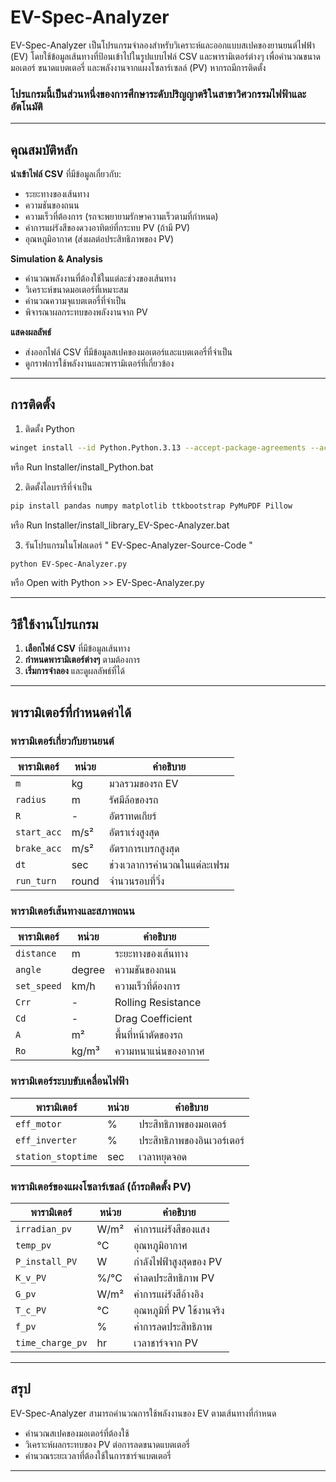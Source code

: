 # EV-Spec-Analyzer

EV-Spec-Analyzer เป็นโปรแกรมจำลองสำหรับวิเคราะห์และออกแบบสเปคของยานยนต์ไฟฟ้า (EV) โดยใช้ข้อมูลเส้นทางที่ป้อนเข้าไปในรูปแบบไฟล์ CSV และพารามิเตอร์ต่างๆ เพื่อคำนวณขนาดมอเตอร์ ขนาดแบตเตอรี่ และพลังงานจากแผงโซลาร์เซลล์ (PV) หากรถมีการติดตั้ง

### โปรแกรมนี้เป็นส่วนหนึ่งของการศึกษาระดับปริญญาตรีในสาขาวิศวกรรมไฟฟ้าและอัตโนมัติ

---

## คุณสมบัติหลัก

**นำเข้าไฟล์ CSV** ที่มีข้อมูลเกี่ยวกับ:

- ระยะทางของเส้นทาง
- ความชันของถนน
- ความเร็วที่ต้องการ (รถจะพยายามรักษาความเร็วตามที่กำหนด)
- ค่าการแผ่รังสีของดวงอาทิตย์ที่กระทบ PV (ถ้ามี PV)
- อุณหภูมิอากาศ (ส่งผลต่อประสิทธิภาพของ PV)

**Simulation & Analysis**

- คำนวณพลังงานที่ต้องใช้ในแต่ละช่วงของเส้นทาง
- วิเคราะห์ขนาดมอเตอร์ที่เหมาะสม
- คำนวณความจุแบตเตอรี่ที่จำเป็น
- พิจารณาผลกระทบของพลังงานจาก PV

**แสดงผลลัพธ์**

- ส่งออกไฟล์ CSV ที่มีข้อมูลสเปคของมอเตอร์และแบตเตอรี่ที่จำเป็น
- ดูกราฟการใช้พลังงานและพารามิเตอร์ที่เกี่ยวข้อง

---

## การติดตั้ง

1. ติดตั้ง Python

```bash
winget install --id Python.Python.3.13 --accept-package-agreements --accept-source-agreements
```
หรือ  Run Installer/install_Python.bat

2. ติดตั้งไลบรารีที่จำเป็น

```bash
pip install pandas numpy matplotlib ttkbootstrap PyMuPDF Pillow
```
หรือ  Run Installer/install_library_EV-Spec-Analyzer.bat

3. รันโปรแกรมในโฟลเดอร์ " EV-Spec-Analyzer-Source-Code "

```bash
python EV-Spec-Analyzer.py
```
หรือ  Open with Python >> EV-Spec-Analyzer.py

---

## วิธีใช้งานโปรแกรม

1. **เลือกไฟล์ CSV** ที่มีข้อมูลเส้นทาง
2. **กำหนดพารามิเตอร์ต่างๆ** ตามต้องการ
3. **เริ่มการจำลอง** และดูผลลัพธ์ที่ได้

---

## พารามิเตอร์ที่กำหนดค่าได้

### พารามิเตอร์เกี่ยวกับยานยนต์

| พารามิเตอร์ | หน่วย | คำอธิบาย           |
| ----------- | ----- | ------------------ |
| `m`         | kg    | มวลรวมของรถ EV     |
| `radius`    | m     | รัศมีล้อของรถ      |
| `R`         | -     | อัตราทดเกียร์      |
| `start_acc` | m/s²  | อัตราเร่งสูงสุด    |
| `brake_acc` | m/s²  | อัตราการเบรกสูงสุด |
| `dt`        | sec   | ช่วงเวลาการคำนวณในแต่ละเฟรม   |
| `run_turn`  | round   | จำนวนรอบที่วิ่ง    |

### พารามิเตอร์เส้นทางและสภาพถนน

| พารามิเตอร์ | หน่วย  | คำอธิบาย            |
| ----------- | ------ | ------------------- |
| `distance`  | m      | ระยะทางของเส้นทาง   |
| `angle`     | degree | ความชันของถนน       |
| `set_speed` | km/h   | ความเร็วที่ต้องการ  |
| `Crr`       | -      | Rolling Resistance  |
| `Cd`        | -      | Drag Coefficient    |
| `A`         | m²     | พื้นที่หน้าตัดของรถ |
| `Ro`        | kg/m³  | ความหนาแน่นของอากาศ |

### พารามิเตอร์ระบบขับเคลื่อนไฟฟ้า

| พารามิเตอร์        | หน่วย | คำอธิบาย                    |
| ------------------ | ----- | --------------------------- |
| `eff_motor`        | %     | ประสิทธิภาพของมอเตอร์       |
| `eff_inverter`     | %     | ประสิทธิภาพของอินเวอร์เตอร์ |
| `station_stoptime` | sec   | เวลาหยุดจอด                 |

### พารามิเตอร์ของแผงโซลาร์เซลล์ (ถ้ารถติดตั้ง PV)

| พารามิเตอร์      | หน่วย | คำอธิบาย                  |
| ---------------- | ----- | ------------------------- |
| `irradian_pv`    | W/m²  | ค่าการแผ่รังสีของแสง      |
| `temp_pv`        | °C    | อุณหภูมิอากาศ             |
| `P_install_PV`   | W     | กำลังไฟฟ้าสูงสุดของ PV    |
| `K_v_PV`         | %/°C  | ค่าลดประสิทธิภาพ PV       |
| `G_pv`           | W/m²  | ค่าการแผ่รังสีอ้างอิง     |
| `T_c_PV`         | °C    | อุณหภูมิที่ PV ใช้งานจริง |
| `f_pv`           | %     | ค่าการลดประสิทธิภาพ       |
| `time_charge_pv` | hr    | เวลาชาร์จจาก PV           |

---

## สรุป

EV-Spec-Analyzer สามารถคำนวณการใช้พลังงานของ EV ตามเส้นทางที่กำหนด
- คำนวณสเปคของมอเตอร์ที่ต้องใช้
- วิเคราะห์ผลกระทบของ PV ต่อการลดขนาดแบตเตอรี่
- คำนวณระยะเวลาที่ต้องใช้ในการชาร์จแบตเตอรี่

---

